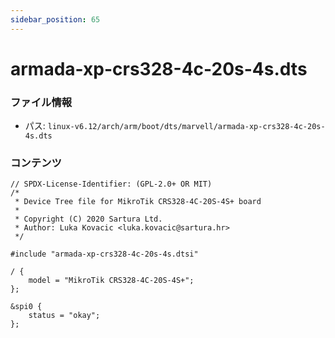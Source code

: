 ```yaml
---
sidebar_position: 65
---
```

# armada-xp-crs328-4c-20s-4s.dts

### ファイル情報

- パス: `linux-v6.12/arch/arm/boot/dts/marvell/armada-xp-crs328-4c-20s-4s.dts`

### コンテンツ

```dts
// SPDX-License-Identifier: (GPL-2.0+ OR MIT)
/*
 * Device Tree file for MikroTik CRS328-4C-20S-4S+ board
 *
 * Copyright (C) 2020 Sartura Ltd.
 * Author: Luka Kovacic <luka.kovacic@sartura.hr>
 */

#include "armada-xp-crs328-4c-20s-4s.dtsi"

/ {
	model = "MikroTik CRS328-4C-20S-4S+";
};

&spi0 {
	status = "okay";
};

```
